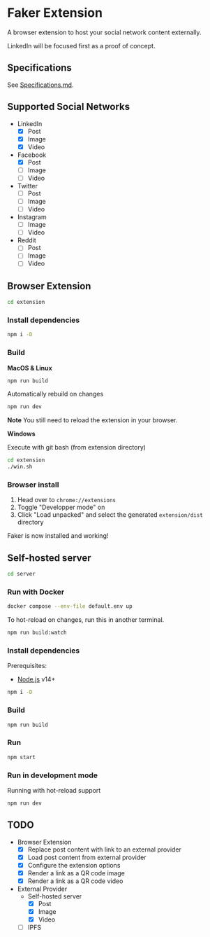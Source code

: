 # Faker Extension

A browser extension to host your social network content externally.

LinkedIn will be focused first as a proof of concept.

## Specifications

See [Specifications.md](./specifications.md).

## Supported Social Networks

- LinkedIn
  - [x] Post
  - [x] Image
  - [x] Video
- Facebook
  - [x] Post
  - [ ] Image
  - [ ] Video
- Twitter
  - [ ] Post
  - [ ] Image
  - [ ] Video
- Instagram
  - [ ] Image
  - [ ] Video
- Reddit
  - [ ] Post
  - [ ] Image
  - [ ] Video

## Browser Extension

```sh
cd extension
```

### Install dependencies

```sh
npm i -D
```

### Build

**MacOS & Linux**

```sh
npm run build
```

Automatically rebuild on changes

```sh
npm run dev
```

**Note** You still need to reload the extension in your browser.

**Windows**

Execute with git bash (from extension directory)

```sh
cd extension
./win.sh
```

### Browser install

1. Head over to `chrome://extensions`
2. Toggle "Developper mode" on
3. Click "Load unpacked" and select the generated `extension/dist` directory

Faker is now installed and working!

## Self-hosted server

```sh
cd server
```

### Run with Docker

```sh
docker compose --env-file default.env up
```

To hot-reload on changes, run this in another terminal.

```sh
npm run build:watch
```

### Install dependencies

Prerequisites:

- [Node.js](https://nodejs.org/) v14+

```sh
npm i -D
```

### Build

```sh
npm run build
```

### Run

```sh
npm start
```

### Run in development mode

Running with hot-reload support

```sh
npm run dev
```

## TODO

- Browser Extension
  - [x] Replace post content with link to an external provider
  - [x] Load post content from external provider
  - [x] Configure the extension options
  - [x] Render a link as a QR code image
  - [x] Render a link as a QR code video
- External Provider
  - Self-hosted server
    - [x] Post
    - [x] Image
    - [x] Video
  - [ ] IPFS
